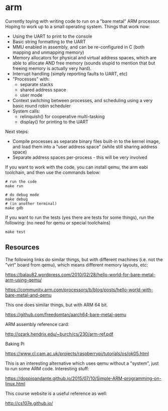 arm
===

Currently toying with writing code to run on a "bare metal" ARM processor.
Hoping to work up to a small operating system. Things that work now:

* Using the UART to print to the console
* Basic string formatting to the UART
* MMU enabled in assembly, and can be re-configured in C (both mapping and
  unmapping memory)
* Memory allocators for physical and virtual address spaces, which are able to
  allocate AND free memory (sounds stupid to mention that but freeing memory is
  actually very hard).
* Interrupt handling (simply reporting faults to UART, etc)
* "Processes" with:
  - separate stacks
  - shared address space
  - user mode
* Context switching between processes, and scheduling using a very basic round
  robin scheduler
* System calls:
  - relinquish() for cooperative multi-tasking
  - display() for printing to the UART

Next steps:

* Compile processes as separate binary files built-in to the kernel image, and
  load them into a "user address space" (while still sharing address space)
* Separate address spaces per-process - this will be very involved

If you want to work with the code, you can install qemu, the arm eabi toolchain,
and then use the commands below:

    # run the code
    make run

    # do debug mode
    make debug
    # (in another terminal)
    make gdb

If you want to run the tests (yes there are tests for some things), run the
following: (no need for qemu or special toolchains)

    make test


Resources
---------

The following links do similar things, but with different machines (i.e. not the
"virt" board from qemu), which means different memory layouts, etc:

https://balau82.wordpress.com/2010/02/28/hello-world-for-bare-metal-arm-using-qemu/

https://community.arm.com/processors/b/blog/posts/hello-world-with-bare-metal-and-qemu

This one does similar things, but with ARM 64 bit.

https://github.com/freedomtan/aarch64-bare-metal-qemu

ARM assembly reference card:

http://ozark.hendrix.edu/~burch/cs/230/arm-ref.pdf

Baking Pi

https://www.cl.cam.ac.uk/projects/raspberrypi/tutorials/os/ok05.html

This is an interesting alternative which uses qemu without a "system", just to
run some ARM code. Interesting stuff:

https://doppioandante.github.io/2015/07/10/Simple-ARM-programming-on-linux.html

This course website is a useful reference as well:

http://cs107e.github.io/
